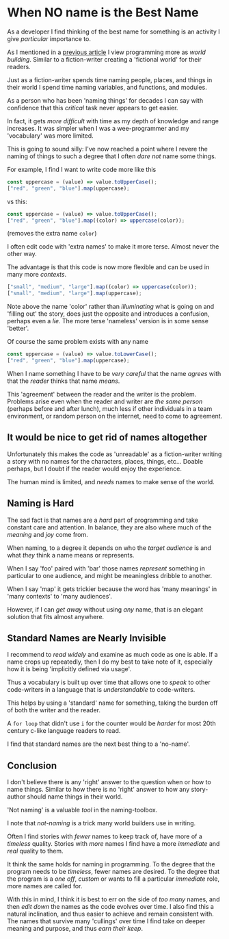 # When NO name is the Best Name

As a developer I find thinking of the best name for something is an activity I
give _particular_ importance to.

As I mentioned in a [previous article](../art/all-art-contextual.md) I view
programming more as _world building_. Similar to a fiction-writer creating a
'fictional world' for their readers.

Just as a fiction-writer spends time naming people, places, and things in their
world I spend time naming variables, and functions, and modules.

As a person who has been 'naming things' for decades I can say with confidence
that this _critical_ task never appears to get easier.

In fact, it gets _more difficult_ with time as my depth of knowledge and range
increases. It was simpler when I was a wee-programmer and my 'vocabulary' was
more limited.

This is going to sound silly: I've now reached a point where I revere the naming
of things to such a degree that I often _dare not_ name some things.

For example, I find I want to write code more like this

```js
const uppercase = (value) => value.toUpperCase();
["red", "green", "blue"].map(uppercase);
```

vs this:

```js
const uppercase = (value) => value.toUpperCase();
["red", "green", "blue"].map((color) => uppercase(color));
```

(removes the extra name `color`)

I often edit code with 'extra names' to make it more terse. Almost never the
other way.

The advantage is that this code is now more flexible and can be used in many
more _contexts_.

```js
["small", "medium", "large"].map((color) => uppercase(color));
["small", "medium", "large"].map(uppercase);
```

Note above the name 'color' rather than _illuminating_ what is going on and
'filling out' the story, does just the opposite and introduces a confusion,
perhaps even a _lie_. The more terse 'nameless' version is in some sense
'better'.

Of course the same problem exists with any name

```js
const uppercase = (value) => value.toLowerCase();
["red", "green", "blue"].map(uppercase);
```

When I name something I have to be _very careful_ that the name _agrees_ with
that the _reader_ thinks that name _means_.

This 'agreement' between the reader and the writer is the problem. Problems
arise even when the reader and writer are _the same person_ (perhaps before and
after lunch), much less if other individuals in a team environment, or random
person on the internet, need to come to agreement.

## It would be nice to get rid of names altogether

Unfortunately this makes the code as 'unreadable' as a fiction-writer writing a
story with no names for the characters, places, things, etc... Doable perhaps,
but I doubt if the reader would enjoy the experience.

The human mind is limited, and _needs_ names to make sense of the world.

## Naming is Hard

The sad fact is that names are a _hard_ part of programming and take constant
care and attention. In balance, they are also where much of the _meaning_ and
_joy_ come from.

When naming, to a degree it depends on who the _target audience_ is and what
_they_ think a name means or represents.

When I say 'foo' paired with 'bar' those names _represent_ something in
particular to one audience, and might be meaningless dribble to another.

When I say 'map' it gets trickier because the word has 'many meanings' in 'many
contexts' to 'many audiences'.

However, if I can _get away_ without using _any_ name, that is an elegant
solution that fits almost anywhere.

## Standard Names are Nearly Invisible

I recommend to _read widely_ and examine as much code as one is able. If a name
crops up repeatedly, then I do my best to take note of it, especially how it is
being 'implicitly defined via usage'.

Thus a vocabulary is built up over time that allows one to _speak_ to other
code-writers in a language that is _understandable_ to code-writers.

This helps by using a 'standard' name for something, taking the burden off of
both the writer and the reader.

A `for loop` that didn't use `i` for the counter would be _harder_ for most 20th
century c-like language readers to read.

I find that standard names are the next best thing to a 'no-name'.

## Conclusion

I don't believe there is any 'right' answer to the question when or how to name
things. Similar to how there is no 'right' answer to how any story-author should
name things in their world.

'Not naming' is a valuable _tool_ in the naming-toolbox.

I note that _not-naming_ is a trick many world builders use in writing.

Often I find stories with _fewer_ names to keep track of, have more of a
_timeless_ quality. Stories with _more_ names I find have a more _immediate_ and
_real_ quality to them.

It think the same holds for naming in programming. To the degree that the
program needs to be _timeless_, fewer names are desired. To the degree that the
program is a _one off_, _custom_ or wants to fill a particular _immediate_ role,
more names are called for.

With this in mind, I think it is best to err on the side of _too many_ names,
and then _edit down_ the names as the code evolves over time. I also find this a
natural inclination, and thus easier to achieve and remain consistent with. The
names that survive many 'cullings' over time I find take on deeper meaning and
purpose, and thus _earn their keep_.

